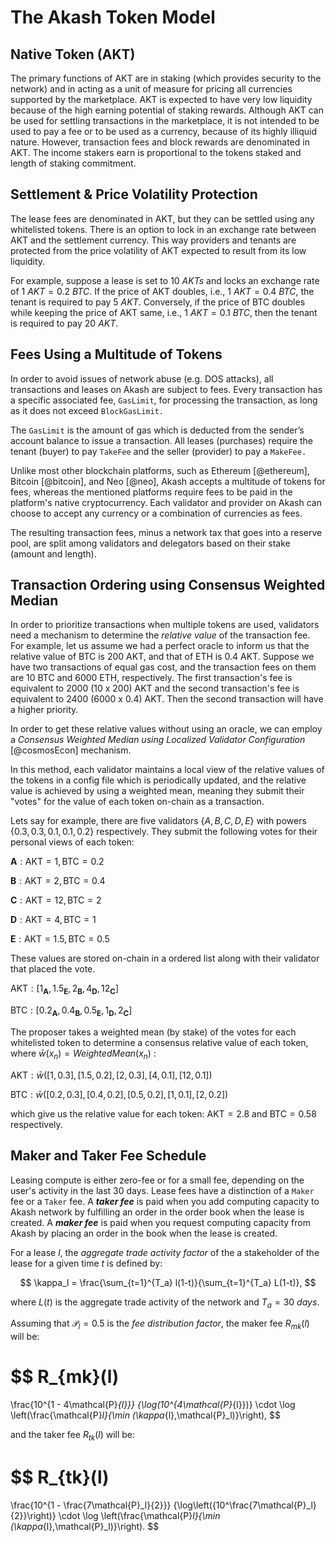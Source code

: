 # The Akash Token Model

## Native Token (AKT)

The primary functions of AKT are in staking (which provides security to the network) and in acting as a unit of measure for pricing all currencies supported by the marketplace. AKT is expected to have very low liquidity because of the high earning potential of staking rewards. Although AKT can be used for settling transactions in the marketplace, it is not intended to be used to pay a fee or to be used as a currency, because of its highly illiquid nature. However, transaction fees and block rewards are denominated in AKT. The income stakers earn is proportional to the tokens staked and length of staking commitment.

## Settlement & Price Volatility Protection

The lease fees are denominated in AKT, but they can be settled using any whitelisted tokens. There is an option to lock in an exchange rate between AKT and the settlement currency. This way providers and tenants are protected from the price volatility of AKT expected to result from its low liquidity.

For example, suppose a lease is set to $10~AKTs$ and locks an exchange rate of $1~AKT = 0.2~BTC$. If the price of AKT doubles, i.e., $1~AKT = 0.4~BTC$, the tenant is required to pay $5~AKT$. Conversely, if the price of BTC doubles while keeping the price of AKT same, i.e., $1~AKT = 0.1~BTC$, then the tenant is required to pay $20~AKT$.
		
## Fees Using a Multitude of Tokens

In order to avoid issues of network abuse (e.g. DOS attacks), all transactions and leases on Akash are subject to fees. Every transaction has a specific associated fee, `GasLimit`, for processing the transaction, as long as it does not exceed `BlockGasLimit.`

The `GasLimit` is the amount of gas which is deducted from the sender’s account balance to issue a transaction. All leases (purchases) require the tenant (buyer) to pay `TakeFee` and the seller (provider) to pay a `MakeFee.` 

Unlike most other blockchain platforms, such as Ethereum [@ethereum], Bitcoin [@bitcoin], and Neo [@neo], Akash accepts a multitude of tokens for fees, whereas the mentioned platforms require fees to be paid in the platform's native cryptocurrency. Each validator and provider on Akash can choose to accept any currency or a combination of currencies as fees.

The resulting transaction fees, minus a network tax that goes into a reserve pool, are split among validators and delegators based on their stake (amount and length).

## Transaction Ordering using Consensus Weighted Median

In order to prioritize transactions when multiple tokens are used, validators need a mechanism to determine the *relative value* of the transaction fee. For example, let us assume we had a perfect oracle to inform us that the relative value of BTC is 200 AKT, and that of ETH is 0.4 AKT. Suppose we have two transactions of equal gas cost, and the transaction fees on them are 10 BTC and 6000 ETH, respectively. The first transaction's fee is equivalent to 2000 (10 x 200) AKT and the second transaction's fee is equivalent to 2400 (6000 x 0.4) AKT. Then the second transaction will have a higher priority.

In order to get these relative values without using an oracle, we can employ a *Consensus Weighted Median using Localized Validator Configuration* [@cosmosEcon] mechanism.

In this method, each validator maintains a local view of the relative values of the tokens in a config file which is periodically updated, and the relative value is achieved by using a weighted mean, meaning they submit their "votes" for the value of each token on-chain as a transaction.

Lets say for example, there are five validators $\{A,B,C,D,E$} with powers $\{0.3,0.3,0.1,0.1,0.2\}$ respectively. They submit the following votes for their personal views of each token:

$\mathbf{A}: \mathsf{AKT} = 1, \mathsf{BTC} = 0.2$

$\mathbf{B}: \mathsf{AKT} = 2, \mathsf{BTC} = 0.4$

$\mathbf{C}: \mathsf{AKT} = 12, \mathsf{BTC} = 2$

$\mathbf{D}: \mathsf{AKT} = 4, \mathsf{BTC} = 1$

$\mathbf{E}: \mathsf{AKT} = 1.5, \mathsf{BTC} = 0.5$

These values are stored on-chain in a ordered list along with their validator that placed the vote.

$\mathsf{AKT}: [1_\mathbf{A},1.5_\mathbf{E},2_\mathbf{B},4_\mathbf{D},12_\mathbf{C}]$

$\mathsf{BTC}: [0.2_\mathbf{A},0.4_\mathbf{B},0.5_\mathbf{E},1_\mathbf{D},2_\mathbf{C}]$

The proposer takes a weighted mean (by stake) of the votes for each whitelisted token to determine a consensus relative value of each token, where $\bar{w}(x_n) = WeightedMean(x_n)$ :

$\mathsf{AKT}: \bar{w}([1,0.3],[1.5,0.2],[2,0.3],[4,0.1],[12,0.1])$

$\mathsf{BTC}: \bar{w}([0.2,0.3],[0.4,0.2],[0.5,0.2],[1,0.1],[2,0.2])$

which give us the relative value for each token: $\mathsf{AKT}= 2.8$ and $\mathsf{BTC}= 0.58$ respectively.

## Maker and Taker Fee Schedule

Leasing compute is either zero-fee or for a small fee, depending on the user's activity in the last 30 days. Lease fees have a distinction of a `Maker` fee or a `Taker` fee. A ***taker fee*** is paid when you add computing capacity to Akash network by fulfilling an order in the order book when the lease is created. A ***maker fee*** is paid when you request computing capacity from Akash by placing an order in the book when the lease is created.

For a lease $l$, the *aggregate trade activity factor* of the a stakeholder of the lease for a  given time $t$ is defined by:

$$
\kappa_l = \frac{\sum_{t=1}^{T_a} l(1-t)}{\sum_{t=1}^{T_a} L(1-t)},
$$

where $L(t)$ is the aggregate trade activity of the network and ${T_a = 30~days}$. 

Assuming that $\mathcal{P}_l = 0.5$ is the *fee distribution factor*, the maker fee $R_{mk}(l)$ will be:

$$
R_{mk}(l) 
= 
\frac{10^{1 - 4\mathcal{P}_{l}}}
{\log(10^{4\mathcal{P}_{l}})}
\cdot
\log \left(\frac{\mathcal{P}_l}{\min (\kappa_{l},\mathcal{P}_l)}\right),
$$

and the taker fee $R_{tk}(l)$ will be:

$$
R_{tk}(l) 
= 
\frac{10^{1 - \frac{7\mathcal{P}_l}{2}}}
{\log\left({10^\frac{7\mathcal{P}_l}{2}}\right)}
\cdot
\log \left(\frac{\mathcal{P}_l}{\min (\kappa_{l},\mathcal{P}_l)}\right).
$$
